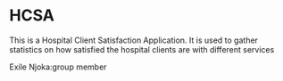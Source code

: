 HCSA
====

This is a Hospital Client Satisfaction Application. It is used to gather statistics on how satisfied the hospital clients are with different services 


Exile Njoka:group member
